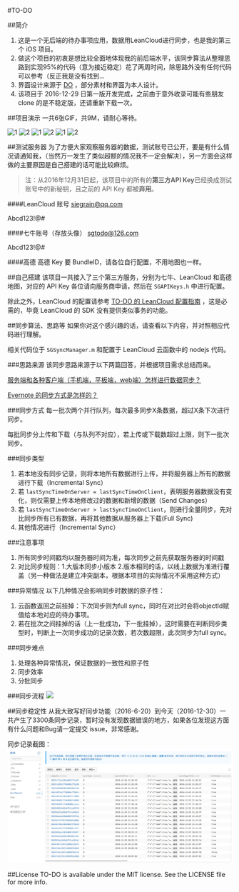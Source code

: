 
#TO-DO

##简介
1. 这是一个无后端的待办事项应用，数据用LeanCloud进行同步，也是我的第三个 iOS 项目。
2. 做这个项目的初衷是想比较全面地体现我的前后端水平，该同步算法从整理思路到实现95%的代码（意为接近稳定）花了两周时间，除思路外没有任何代码可以参考（反正我是没有找到...
3. 界面设计来源于 [DO](https://www.invisionapp.com/do) ，部分素材和界面为本人设计。
4. 该项目于 2016-12-29 日第一版开发完成，之前由于意外收录可能有些朋友 clone 的是不稳定版，还请重新下载一次。

##项目演示
一共6张GIF，共9M，请耐心等待。

![1](https://raw.githubusercontent.com/Seanwong933/TO-DO/master/Gif/1.%20SignUp.gif) ![2](https://raw.githubusercontent.com/Seanwong933/TO-DO/master/Gif/2.%20Home.gif)
![1](https://raw.githubusercontent.com/Seanwong933/TO-DO/master/Gif/3.%20Create.gif) ![2](https://raw.githubusercontent.com/Seanwong933/TO-DO/master/Gif/4.%20Calendar.gif)
![1](https://raw.githubusercontent.com/Seanwong933/TO-DO/master/Gif/5.%20Profile.gif) ![2](https://raw.githubusercontent.com/Seanwong933/TO-DO/master/Gif/6.%20Setting.gif)

##测试服务器
为了方便大家观察服务器的数据，测试账号已公开，要是有什么情况请通知我，（当然万一发生了类似超额的情况我不一定会解决），另一方面会这样做的主要原因是自己搭建的话可能比较麻烦。

>注：从2016年12月31日起，该项目中的所有的**第三方API Key**已经换成测试账号中的新秘钥，且之前的 API Key 都被**弃用**。

####LeanCloud 账号
siegrain@qq.com

Abcd123!@#

####七牛账号（存放头像）
sgtodo@126.com

Abcd123!@#

####高德
高德 Key 要 BundleID，请各位自行配置，不用地图也一样。

##自己搭建
该项目一共接入了三个第三方服务，分别为七牛、LeanCloud 和高德地图，对应的 API Key 各位请向服务商申请，然后在 `SGAPIKeys.h` 中进行配置。

除此之外，LeanCloud 的配置请参考 [TO-DO 的 LeanCloud 配置指南](https://github.com/Seanwong933/TO-DO/blob/master/Docs/TO-DO%20%E7%9A%84%20LeanCloud%20%E9%85%8D%E7%BD%AE%E6%8C%87%E5%8D%97.md) ，这是必需的，毕竟 LeanCloud 的 SDK 没有提供类似事务的功能。

##同步算法、思路等
如果你对这个感兴趣的话，请查看以下内容，并对照相应代码进行理解。

相关代码位于 `SGSyncManager.m` 和配置于 LeanCloud 云函数中的 nodejs 代码。

###思路来源
该同步思路来源于以下两篇回答，并根据项目需求总结而来。

[服务端和各种客户端（手机端，平板端，web端）怎样进行数据同步？](https://www.zhihu.com/question/20754172)

[Evernote 的同步方式是怎样的？](https://www.zhihu.com/question/20238731)

###同步方式
每一批次两个并行队列，每次最多同步X条数据，超过X条下次进行同步。

每批同步分上传和下载（与队列不对应），若上传或下载数超过上限，则下一批次同步。

###同步类型
1. 若本地没有同步记录，则将本地所有数据进行上传，并将服务器上所有的数据进行下载（Incremental Sync）
2. 若 `lastSyncTimeOnServer = lastSyncTimeOnClient`，表明服务器数据没有变化，则仅需要上传本地修改过的数据和新增的数据（Send Changes）
3. 若 `lastSyncTimeOnServer > lastSyncTimeOnClient`，则进行全量同步，先对比同步所有已有数据，再将其他数据从服务器上下载(Full Sync)
4. 其他情况进行（Incremental Sync）

###注意事项
1. 所有同步时间戳均以服务器时间为准，每次同步之前先获取服务器的时间戳
2. 对比同步规则：1.大版本同步小版本 2.版本相同的话，以线上数据为准进行覆盖（另一种做法是建立冲突副本，根据本项目的实际情况不采用这种方式）

###异常情况
以下几种情况会影响同步时数据的原子性：

1. 云函数返回之前挂掉：下次同步则为full sync，同时在对比时会将objectId赋值给本地对应的待办事项。
2. 若在批次之间挂掉的话（上一批成功，下一批挂掉），这时需要在判断同步类型时，判断上一次同步成功的记录次数，若次数超限，此次同步为full sync。

###同步难点
1. 处理各种异常情况，保证数据的一致性和原子性
2. 同步效率
3. 分批同步

###同步流程
![](http://siegrain.wang/_image/2016-07-04%2010-49-21.jpg)

##同步稳定性
从我大致写好同步功能（2016-6-20）到今天（2016-12-30）一共产生了3300条同步记录，暂时没有发现数据错误的地方，如果各位发现这方面有什么问题和Bug请一定提交 issue，非常感谢。

同步记录截图：
![](./_image/2016-12-29-22-31-15.jpg)

##License
TO-DO is available under the MIT license. See the LICENSE file for more info.
